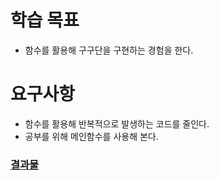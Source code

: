 # 학습 목표

* 함수를 활용해 구구단을 구현하는 경험을 한다.


# 요구사항

* 함수를 활용해 반복적으로 발생하는 코드를 줄인다.
* 공부를 위해 메인함수를 사용해 본다.


### [결과물](./gugudan.html)